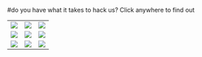 #do you have what it takes to hack us? Click anywhere to find out
<table background=https://raw.githubusercontent.com/Summeli/tic-tac-exploit/master/img/bg.png>
<tr>
<td><a href=https://github.com/Summeli/tic-tac-exploit/issues/new?title=ttestate%3A0%7C0%7C0%7C0%7C0%7C0%7C0%7C0%7C0&body=Just+push+%27Submit+new+issue%27+without+editing+the+title.+The+README+will+be+updated+after+approximately+30+seconds.><img src=https://raw.githubusercontent.com/Summeli/tic-tac-exploit/master/img/x.png></a><td><a href=https://github.com/Summeli/tic-tac-exploit/issues/new?title=ttestate%3A0%7C0%7C0%7C0%7C0%7C0%7C0%7C0%7C0&body=Just+push+%27Submit+new+issue%27+without+editing+the+title.+The+README+will+be+updated+after+approximately+30+seconds.><img src=https://raw.githubusercontent.com/Summeli/tic-tac-exploit/master/img/x.png></a><td><a href=https://github.com/Summeli/tic-tac-exploit/issues/new?title=ttestate%3A0%7C0%7C0%7C0%7C0%7C0%7C0%7C0%7C0&body=Just+push+%27Submit+new+issue%27+without+editing+the+title.+The+README+will+be+updated+after+approximately+30+seconds.><img src=https://raw.githubusercontent.com/Summeli/tic-tac-exploit/master/img/o.png></a></tr> <tr><td><a href=https://github.com/Summeli/tic-tac-exploit/issues/new?title=ttestate%3A0%7C0%7C0%7C0%7C0%7C0%7C0%7C0%7C0&body=Just+push+%27Submit+new+issue%27+without+editing+the+title.+The+README+will+be+updated+after+approximately+30+seconds.><img src=https://raw.githubusercontent.com/Summeli/tic-tac-exploit/master/img/x.png></a><td><a href=https://github.com/Summeli/tic-tac-exploit/issues/new?title=ttestate%3A0%7C0%7C0%7C0%7C0%7C0%7C0%7C0%7C0&body=Just+push+%27Submit+new+issue%27+without+editing+the+title.+The+README+will+be+updated+after+approximately+30+seconds.><img src=https://raw.githubusercontent.com/Summeli/tic-tac-exploit/master/img/x.png></a><td><a href=https://github.com/Summeli/tic-tac-exploit/issues/new?title=ttestate%3A0%7C0%7C0%7C0%7C0%7C0%7C0%7C0%7C0&body=Just+push+%27Submit+new+issue%27+without+editing+the+title.+The+README+will+be+updated+after+approximately+30+seconds.><img src=https://raw.githubusercontent.com/Summeli/tic-tac-exploit/master/img/x.png></a></tr> <tr><td><a href=https://github.com/Summeli/tic-tac-exploit/issues/new?title=ttestate%3A0%7C0%7C0%7C0%7C0%7C0%7C0%7C0%7C0&body=Just+push+%27Submit+new+issue%27+without+editing+the+title.+The+README+will+be+updated+after+approximately+30+seconds.><img src=https://raw.githubusercontent.com/Summeli/tic-tac-exploit/master/img/x.png></a><td><a href=https://github.com/Summeli/tic-tac-exploit/issues/new?title=ttestate%3A0%7C0%7C0%7C0%7C0%7C0%7C0%7C0%7C0&body=Just+push+%27Submit+new+issue%27+without+editing+the+title.+The+README+will+be+updated+after+approximately+30+seconds.><img src=https://raw.githubusercontent.com/Summeli/tic-tac-exploit/master/img/x.png></a><td><a href=https://github.com/Summeli/tic-tac-exploit/issues/new?title=ttestate%3A0%7C0%7C0%7C0%7C0%7C0%7C0%7C0%7C0&body=Just+push+%27Submit+new+issue%27+without+editing+the+title.+The+README+will+be+updated+after+approximately+30+seconds.><img src=https://raw.githubusercontent.com/Summeli/tic-tac-exploit/master/img/x.png></a></tr></table>